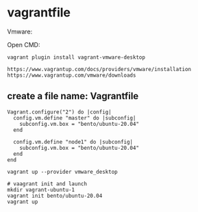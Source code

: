 # vagrantfile
Vmware:

Open CMD:
```
vagrant plugin install vagrant-vmware-desktop

https://www.vagrantup.com/docs/providers/vmware/installation
https://www.vagrantup.com/vmware/downloads
```


## create a file name: Vagrantfile
```
Vagrant.configure("2") do |config|
  config.vm.define "master" do |subconfig|
    subconfig.vm.box = "bento/ubuntu-20.04"
  end

  config.vm.define "node1" do |subconfig|
    subconfig.vm.box = "bento/ubuntu-20.04"
  end
end
```
```
vagrant up --provider vmware_desktop
```

```
# vaagrant init and launch
mkdir vagrant-ubuntu-1
vagrant init bento/ubuntu-20.04
vagrant up
```
